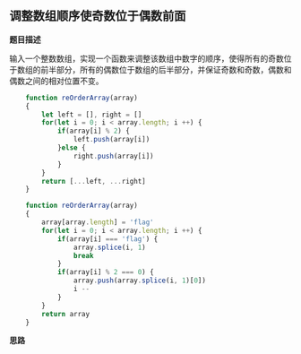 ## 调整数组顺序使奇数位于偶数前面
**题目描述**

输入一个整数数组，实现一个函数来调整该数组中数字的顺序，使得所有的奇数位于数组的前半部分，所有的偶数位于数组的后半部分，并保证奇数和奇数，偶数和偶数之间的相对位置不变。

```javascript
    function reOrderArray(array)
    {
        let left = [], right = []
        for(let i = 0; i < array.length; i ++) {
            if(array[i] % 2) {
                left.push(array[i])
            }else {
                right.push(array[i])
            }
        }
        return [...left, ...right]
    }
```

```javascript
    function reOrderArray(array)
    {
        array[array.length] = 'flag'
        for(let i = 0; i < array.length; i ++) {
            if(array[i] === 'flag') {
                array.splice(i, 1)
                break
            }
            if(array[i] % 2 === 0) {
                array.push(array.splice(i, 1)[0])
                i --
            }
        }
        return array
    }
```

**思路**
